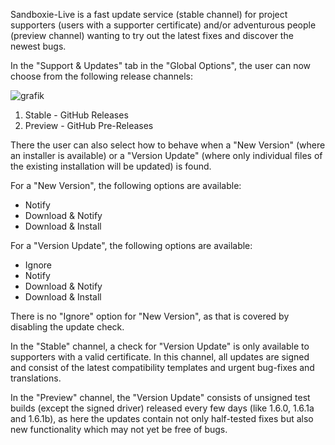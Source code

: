 Sandboxie-Live is a fast update service (stable channel) for project supporters (users with a supporter certificate) and/or adventurous people (preview channel) wanting to try out the latest fixes and discover the newest bugs.

In the "Support & Updates" tab in the "Global Options", the user can now choose from the following release channels:

![grafik](https://user-images.githubusercontent.com/3890945/208420986-d28373f1-8584-4455-ae39-83d2e9eec78d.png)

1. Stable - GitHub Releases
2. Preview - GitHub Pre-Releases

There the user can also select how to behave when a "New Version" (where an installer is available) or a "Version Update" (where only individual files of the existing installation will be updated) is found.

For a "New Version", the following options are available:
- Notify
- Download & Notify
- Download & Install

For a "Version Update", the following options are available:
- Ignore
- Notify
- Download & Notify
- Download & Install

There is no "Ignore" option for "New Version", as that is covered by disabling the update check.

In the "Stable" channel, a check for "Version Update" is only available to supporters with a valid certificate. In this channel, all updates are signed and consist of the latest compatibility templates and urgent bug-fixes and translations.

In the "Preview" channel, the "Version Update" consists of unsigned test builds (except the signed driver) released every few days (like 1.6.0, 1.6.1a and 1.6.1b), as here the updates contain not only half-tested fixes but also new functionality which may not yet be free of bugs.

